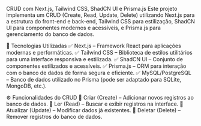 CRUD com Next.js, Tailwind CSS, ShadCN UI e Prisma.js
Este projeto implementa um CRUD (Create, Read, Update, Delete) utilizando Next.js para a estrutura do front-end e back-end, Tailwind CSS para estilização, ShadCN UI para componentes modernos e acessíveis, e Prisma.js para gerenciamento do banco de dados.

📌 Tecnologias Utilizadas
✅ Next.js – Framework React para aplicações modernas e performáticas.
✅ Tailwind CSS – Biblioteca de estilos utilitários para uma interface responsiva e estilizada.
✅ ShadCN UI – Conjunto de componentes estilizados e acessíveis.
✅ Prisma.js – ORM para interação com o banco de dados de forma segura e eficiente.
✅ MySQL/PostgreSQL – Banco de dados utilizado no Prisma (pode ser adaptado para SQLite, MongoDB, etc.).

⚙️ Funcionalidades do CRUD
🔹 Criar (Create) – Adicionar novos registros ao banco de dados.
🔹 Ler (Read) – Buscar e exibir registros na interface.
🔹 Atualizar (Update) – Modificar dados já existentes.
🔹 Deletar (Delete) – Remover registros do banco de dados.